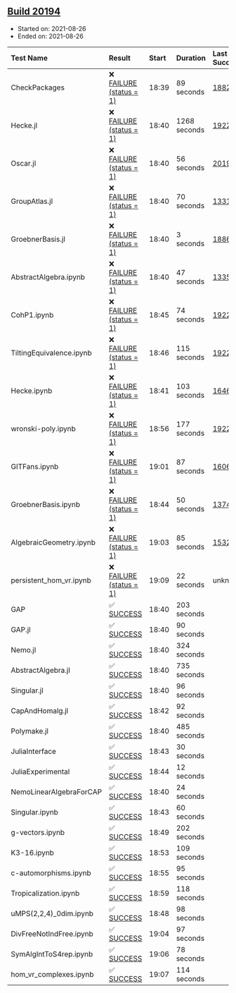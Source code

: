 ## [Build 20194](https://oscarci.mathematik.uni-kl.de/job/oscar/20194/)

* Started on: 2021-08-26
* Ended on: 2021-08-26

| Test Name    | Result | Start | Duration | Last Success | First Failure |
|:-------------|:-------|:------|:---------|:-------------|:--------------|
| CheckPackages | ❌ [FAILURE (status = 1)](https://oscarci.mathematik.uni-kl.de/job/oscar/20194/artifact/logs/build-20194/CheckPackages.log) | 18:39 | 89 seconds | [18822](https://oscarci.mathematik.uni-kl.de/job/oscar/18822/) | [18823](https://oscarci.mathematik.uni-kl.de/job/oscar/18823/) |
| Hecke.jl | ❌ [FAILURE (status = 1)](https://oscarci.mathematik.uni-kl.de/job/oscar/20194/artifact/logs/build-20194/Hecke.jl.log) | 18:40 | 1268 seconds | [19222](https://oscarci.mathematik.uni-kl.de/job/oscar/19222/) | [20152](https://oscarci.mathematik.uni-kl.de/job/oscar/20152/) |
| Oscar.jl | ❌ [FAILURE (status = 1)](https://oscarci.mathematik.uni-kl.de/job/oscar/20194/artifact/logs/build-20194/Oscar.jl.log) | 18:40 | 56 seconds | [20193](https://oscarci.mathematik.uni-kl.de/job/oscar/20193/) | [20194](https://oscarci.mathematik.uni-kl.de/job/oscar/20194/) |
| GroupAtlas.jl | ❌ [FAILURE (status = 1)](https://oscarci.mathematik.uni-kl.de/job/oscar/20194/artifact/logs/build-20194/GroupAtlas.jl.log) | 18:40 | 70 seconds | [13311](https://oscarci.mathematik.uni-kl.de/job/oscar/13311/) | [13312](https://oscarci.mathematik.uni-kl.de/job/oscar/13312/) |
| GroebnerBasis.jl | ❌ [FAILURE (status = 1)](https://oscarci.mathematik.uni-kl.de/job/oscar/20194/artifact/logs/build-20194/GroebnerBasis.jl.log) | 18:40 | 3 seconds | [18864](https://oscarci.mathematik.uni-kl.de/job/oscar/18864/) | [18865](https://oscarci.mathematik.uni-kl.de/job/oscar/18865/) |
| AbstractAlgebra.ipynb | ❌ [FAILURE (status = 1)](https://oscarci.mathematik.uni-kl.de/job/oscar/20194/artifact/logs/build-20194/AbstractAlgebra.ipynb.log) | 18:40 | 47 seconds | [13355](https://oscarci.mathematik.uni-kl.de/job/oscar/13355/) | [13356](https://oscarci.mathematik.uni-kl.de/job/oscar/13356/) |
| CohP1.ipynb | ❌ [FAILURE (status = 1)](https://oscarci.mathematik.uni-kl.de/job/oscar/20194/artifact/logs/build-20194/CohP1.ipynb.log) | 18:45 | 74 seconds | [19222](https://oscarci.mathematik.uni-kl.de/job/oscar/19222/) | [20152](https://oscarci.mathematik.uni-kl.de/job/oscar/20152/) |
| TiltingEquivalence.ipynb | ❌ [FAILURE (status = 1)](https://oscarci.mathematik.uni-kl.de/job/oscar/20194/artifact/logs/build-20194/TiltingEquivalence.ipynb.log) | 18:46 | 115 seconds | [19222](https://oscarci.mathematik.uni-kl.de/job/oscar/19222/) | [20152](https://oscarci.mathematik.uni-kl.de/job/oscar/20152/) |
| Hecke.ipynb | ❌ [FAILURE (status = 1)](https://oscarci.mathematik.uni-kl.de/job/oscar/20194/artifact/logs/build-20194/Hecke.ipynb.log) | 18:41 | 103 seconds | [16463](https://oscarci.mathematik.uni-kl.de/job/oscar/16463/) | [16464](https://oscarci.mathematik.uni-kl.de/job/oscar/16464/) |
| wronski-poly.ipynb | ❌ [FAILURE (status = 1)](https://oscarci.mathematik.uni-kl.de/job/oscar/20194/artifact/logs/build-20194/wronski-poly.ipynb.log) | 18:56 | 177 seconds | [19222](https://oscarci.mathematik.uni-kl.de/job/oscar/19222/) | [20152](https://oscarci.mathematik.uni-kl.de/job/oscar/20152/) |
| GITFans.ipynb | ❌ [FAILURE (status = 1)](https://oscarci.mathematik.uni-kl.de/job/oscar/20194/artifact/logs/build-20194/GITFans.ipynb.log) | 19:01 | 87 seconds | [16068](https://oscarci.mathematik.uni-kl.de/job/oscar/16068/) | [16069](https://oscarci.mathematik.uni-kl.de/job/oscar/16069/) |
| GroebnerBasis.ipynb | ❌ [FAILURE (status = 1)](https://oscarci.mathematik.uni-kl.de/job/oscar/20194/artifact/logs/build-20194/GroebnerBasis.ipynb.log) | 18:44 | 50 seconds | [13748](https://oscarci.mathematik.uni-kl.de/job/oscar/13748/) | [13749](https://oscarci.mathematik.uni-kl.de/job/oscar/13749/) |
| AlgebraicGeometry.ipynb | ❌ [FAILURE (status = 1)](https://oscarci.mathematik.uni-kl.de/job/oscar/20194/artifact/logs/build-20194/AlgebraicGeometry.ipynb.log) | 19:03 | 85 seconds | [15322](https://oscarci.mathematik.uni-kl.de/job/oscar/15322/) | [15323](https://oscarci.mathematik.uni-kl.de/job/oscar/15323/) |
| persistent_hom_vr.ipynb | ❌ [FAILURE (status = 1)](https://oscarci.mathematik.uni-kl.de/job/oscar/20194/artifact/logs/build-20194/persistent_hom_vr.ipynb.log) | 19:09 | 22 seconds | unknown | unknown |
| GAP | ✅ [SUCCESS](https://oscarci.mathematik.uni-kl.de/job/oscar/20194/artifact/logs/build-20194/GAP.log) | 18:40 | 203 seconds |  |  |
| GAP.jl | ✅ [SUCCESS](https://oscarci.mathematik.uni-kl.de/job/oscar/20194/artifact/logs/build-20194/GAP.jl.log) | 18:40 | 90 seconds |  |  |
| Nemo.jl | ✅ [SUCCESS](https://oscarci.mathematik.uni-kl.de/job/oscar/20194/artifact/logs/build-20194/Nemo.jl.log) | 18:40 | 324 seconds |  |  |
| AbstractAlgebra.jl | ✅ [SUCCESS](https://oscarci.mathematik.uni-kl.de/job/oscar/20194/artifact/logs/build-20194/AbstractAlgebra.jl.log) | 18:40 | 735 seconds |  |  |
| Singular.jl | ✅ [SUCCESS](https://oscarci.mathematik.uni-kl.de/job/oscar/20194/artifact/logs/build-20194/Singular.jl.log) | 18:40 | 96 seconds |  |  |
| CapAndHomalg.jl | ✅ [SUCCESS](https://oscarci.mathematik.uni-kl.de/job/oscar/20194/artifact/logs/build-20194/CapAndHomalg.jl.log) | 18:42 | 92 seconds |  |  |
| Polymake.jl | ✅ [SUCCESS](https://oscarci.mathematik.uni-kl.de/job/oscar/20194/artifact/logs/build-20194/Polymake.jl.log) | 18:40 | 485 seconds |  |  |
| JuliaInterface | ✅ [SUCCESS](https://oscarci.mathematik.uni-kl.de/job/oscar/20194/artifact/logs/build-20194/JuliaInterface.log) | 18:43 | 30 seconds |  |  |
| JuliaExperimental | ✅ [SUCCESS](https://oscarci.mathematik.uni-kl.de/job/oscar/20194/artifact/logs/build-20194/JuliaExperimental.log) | 18:44 | 12 seconds |  |  |
| NemoLinearAlgebraForCAP | ✅ [SUCCESS](https://oscarci.mathematik.uni-kl.de/job/oscar/20194/artifact/logs/build-20194/NemoLinearAlgebraForCAP.log) | 18:40 | 24 seconds |  |  |
| Singular.ipynb | ✅ [SUCCESS](https://oscarci.mathematik.uni-kl.de/job/oscar/20194/artifact/logs/build-20194/Singular.ipynb.log) | 18:43 | 60 seconds |  |  |
| g-vectors.ipynb | ✅ [SUCCESS](https://oscarci.mathematik.uni-kl.de/job/oscar/20194/artifact/logs/build-20194/g-vectors.ipynb.log) | 18:49 | 202 seconds |  |  |
| K3-16.ipynb | ✅ [SUCCESS](https://oscarci.mathematik.uni-kl.de/job/oscar/20194/artifact/logs/build-20194/K3-16.ipynb.log) | 18:53 | 109 seconds |  |  |
| c-automorphisms.ipynb | ✅ [SUCCESS](https://oscarci.mathematik.uni-kl.de/job/oscar/20194/artifact/logs/build-20194/c-automorphisms.ipynb.log) | 18:55 | 95 seconds |  |  |
| Tropicalization.ipynb | ✅ [SUCCESS](https://oscarci.mathematik.uni-kl.de/job/oscar/20194/artifact/logs/build-20194/Tropicalization.ipynb.log) | 18:59 | 118 seconds |  |  |
| uMPS(2,2,4)_0dim.ipynb | ✅ [SUCCESS](https://oscarci.mathematik.uni-kl.de/job/oscar/20194/artifact/logs/build-20194/uMPS-2-2-4-_0dim.ipynb.log) | 18:48 | 98 seconds |  |  |
| DivFreeNotIndFree.ipynb | ✅ [SUCCESS](https://oscarci.mathematik.uni-kl.de/job/oscar/20194/artifact/logs/build-20194/DivFreeNotIndFree.ipynb.log) | 19:04 | 97 seconds |  |  |
| SymAlgIntToS4rep.ipynb | ✅ [SUCCESS](https://oscarci.mathematik.uni-kl.de/job/oscar/20194/artifact/logs/build-20194/SymAlgIntToS4rep.ipynb.log) | 19:06 | 78 seconds |  |  |
| hom_vr_complexes.ipynb | ✅ [SUCCESS](https://oscarci.mathematik.uni-kl.de/job/oscar/20194/artifact/logs/build-20194/hom_vr_complexes.ipynb.log) | 19:07 | 114 seconds |  |  |
